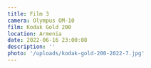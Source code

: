 ```yaml
---
title: Film 3
camera: Olympus OM-10
film: Kodak Gold 200
location: Armenia
date: 2022-06-16 23:00:08
description: ''
photo: '/uploads/kodak-gold-200-2022-7.jpg'
---
```

